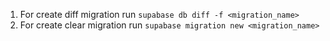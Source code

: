 1. For create diff migration run
```supabase db diff -f <migration_name>```
2. For create clear migration run ```supabase migration new <migration_name>```